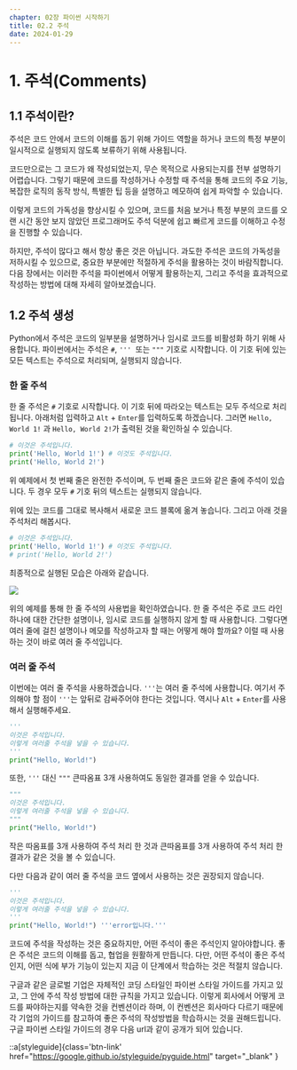 ```yaml
---
chapter: 02장 파이썬 시작하기
title: 02.2 주석
date: 2024-01-29
---
```


# 1. 주석(Comments)

## 1.1 주석이란?

주석은 코드 안에서 코드의 이해를 돕기 위해 가이드 역할을 하거나 코드의 특정 부분이 일시적으로 실행되지 않도록 보류하기 위해 사용됩니다.

코드만으로는 그 코드가 왜 작성되었는지, 무슨 목적으로 사용되는지를 전부 설명하기 어렵습니다. 그렇기 때문에 코드를 작성하거나 수정할 때 주석을 통해 코드의 주요 기능, 복잡한 로직의 동작 방식, 특별한 팁 등을 설명하고 메모하여 쉽게 파악할 수 있습니다.

이렇게 코드의 가독성을 향상시킬 수 있으며, 코드를 처음 보거나 특정 부분의 코드를 오랜 시간 동안 보지 않았던 프로그래머도 주석 덕분에 쉽고 빠르게 코드를 이해하고 수정을 진행할 수 있습니다.

하지만, 주석이 많다고 해서 항상 좋은 것은 아닙니다. 과도한 주석은 코드의 가독성을 저하시킬 수 있으므로, 중요한 부분에만 적절하게 주석을 활용하는 것이 바람직합니다. 다음 장에서는 이러한 주석을 파이썬에서 어떻게 활용하는지, 그리고 주석을 효과적으로 작성하는 방법에 대해 자세히 알아보겠습니다.

## 1.2 주석 생성

Python에서 주석은 코드의 일부분을 설명하거나 임시로 코드를 비활성화 하기 위해 사용합니다. 파이썬에서는 주석은 `#`, `'''`  또는 `"""` 기호로 시작합니다. 이 기호 뒤에 있는 모든 텍스트는 주석으로 처리되며, 실행되지 않습니다.

### **한 줄 주석**

한 줄 주석은 `#` 기호로 시작합니다. 이 기호 뒤에 따라오는 텍스트는 모두 주석으로 처리됩니다. 아래처럼 입력하고 `Alt` + `Enter`를 입력하도록 하겠습니다. 그러면 `Hello, World 1!` 과 `Hello, World 2!`가 출력된 것을 확인하실 수 있습니다.

```python
# 이것은 주석입니다.
print('Hello, World 1!') # 이것도 주석입니다.
print('Hello, World 2!')
```

위 예제에서 첫 번째 줄은 완전한 주석이며, 두 번째 줄은 코드와 같은 줄에 주석이 있습니다. 두 경우 모두 `#` 기호 뒤의 텍스트는 실행되지 않습니다.

위에 있는 코드를 그대로 복사해서 새로운 코드 블록에 옮겨 놓습니다. 그리고 아래 것을 주석처리 해봅시다.

```python
# 이것은 주석입니다.
print('Hello, World 1!') # 이것도 주석입니다.
# print('Hello, World 2!')
```

최종적으로 실행된 모습은 아래와 같습니다.

![](/images/python/chapter02/chapter02-2-1.png)

위의 예제를 통해 한 줄 주석의 사용법을 확인하였습니다. 한 줄 주석은 주로 코드 라인 하나에 대한 간단한 설명이나, 임시로 코드를 실행하지 않게 할 때 사용합니다. 그렇다면 여러 줄에 걸친 설명이나 메모를 작성하고자 할 때는 어떻게 해야 할까요? 이럴 때 사용하는 것이 바로 여러 줄 주석입니다.

### 여러 줄 주석

이번에는 여러 줄 주석을 사용하겠습니다. `'''`는 여러 줄 주석에 사용합니다. 여기서 주의해야 할 점이 `'''`는 앞뒤로 감싸주어야 한다는 것입니다. 역시나 `Alt` + `Enter`를 사용해서 실행해주세요.

```python
'''
이것은 주석입니다.
이렇게 여러줄 주석을 넣을 수 있습니다.
'''
print("Hello, World!")
```

<!-- ```python
# 출력
Hello, World!
``` -->

또한, `'''` 대신 `"""` 큰따옴표 3개 사용하여도 동일한 결과를 얻을 수 있습니다.

```python
"""
이것은 주석입니다.
이렇게 여러줄 주석을 넣을 수 있습니다.
"""
print("Hello, World!")
```

<!-- ```python
# 출력
Hello, World!
``` -->

작은 따옴표를 3개 사용하여 주석 처리 한 것과 큰따옴표를 3개 사용하여 주석 처리 한 결과가 같은 것을 볼 수 있습니다.

다만 다음과 같이 여러 줄 주석을 코드 옆에서 사용하는 것은 권장되지 않습니다.

```python
'''
이것은 주석입니다.
이렇게 여러줄 주석을 넣을 수 있습니다.
'''
print("Hello, World!") '''error입니다.'''
```

<!-- ```python
SyntaxError: invalid syntax
``` -->

코드에 주석을 작성하는 것은 중요하지만, 어떤 주석이 좋은 주석인지 알아야합니다. 좋은 주석은 코드의 이해를 돕고, 협업을 원활하게 만듭니다. 다만, 어떤 주석이 좋은 주석인지, 어떤 식에 부가 기능이 있는지 지금 이 단계에서 학습하는 것은 적절치 않습니다.

구글과 같은 글로벌 기업은 자체적인 코딩 스타일인 파이썬 스타일 가이드를 가지고 있고, 그 안에 주석 작성 방법에 대한 규칙을 가지고 있습니다. 이렇게 회사에서 어떻게 코드를 짜야하는지를 약속한 것을 컨벤션이라 하며, 이 컨벤션은 회사마다 다르기 때문에 각 기업의 가이드를 참고하여 좋은 주석의 작성방법을 학습하시는 것을 권해드립니다. 구글 파이썬 스타일 가이드의 경우 다음 url과 같이 공개가 되어 있습니다.

::a[styleguide]{class='btn-link' href="https://google.github.io/styleguide/pyguide.html" target="\_blank" }
